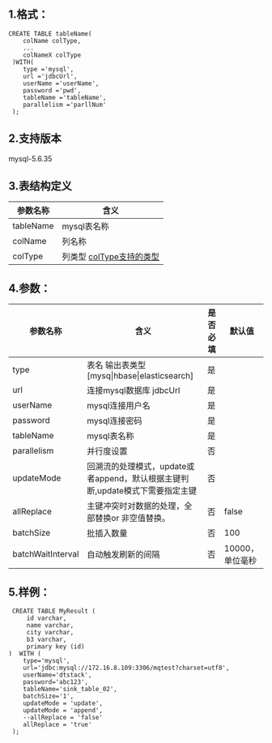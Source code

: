 ## 1.格式：
```
CREATE TABLE tableName(
    colName colType,
    ...
    colNameX colType
 )WITH(
    type ='mysql',
    url ='jdbcUrl',
    userName ='userName',
    password ='pwd',
    tableName ='tableName',
    parallelism ='parllNum'
 );

```

## 2.支持版本
 mysql-5.6.35
 
## 3.表结构定义
 
|参数名称|含义|
|----|---|
| tableName| mysql表名称|
| colName | 列名称|
| colType | 列类型 [colType支持的类型](colType.md)|

## 4.参数：

|参数名称|含义|是否必填|默认值|
|----|----|----|----|
|type |表名 输出表类型[mysq&#124;hbase&#124;elasticsearch]|是||
|url | 连接mysql数据库 jdbcUrl |是||
|userName | mysql连接用户名 |是||
| password | mysql连接密码|是||
| tableName | mysql表名称|是||
| parallelism | 并行度设置|否||
| updateMode | 回溯流的处理模式，update或者append，默认根据主键判断,update模式下需要指定主键|否||
| allReplace | 主键冲突时对数据的处理，全部替换or 非空值替换。|否|false|
| batchSize | 批插入数量|否|100|
| batchWaitInterval |自动触发刷新的间隔|否|10000，单位毫秒|








  
## 5.样例：
```
 CREATE TABLE MyResult (
 	 id varchar, 
 	 name varchar,
 	 city varchar,
 	 b3 varchar,
 	 primary key (id)
)  WITH (
 	type='mysql',
 	url='jdbc:mysql://172.16.8.109:3306/mqtest?charset=utf8',
    userName='dtstack',
    password='abc123',
    tableName='sink_table_02',
    batchSize='1',
 	updateMode = 'update',
 	updateMode = 'append',
 	--allReplace = 'false'
 	allReplace = 'true'
 );
 ```